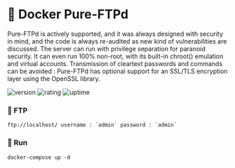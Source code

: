 # 🎉 Docker Pure-FTPd

Pure-FTPd is actively supported, and it was always designed with security in mind, and the code is always re-audited as new kind of vulnerabilities are discussed.
The server can run with privilege separation for paranoid security. It can even run 100% non-root, with its built-in chroot() emulation and virtual accounts.
Transmission of cleartext passwords and commands can be avoided : Pure-FTPd has optional support for an SSL/TLS encryption layer using the OpenSSL library.

![version](https://img.shields.io/badge/version-1.0-blue)
![rating](https://img.shields.io/badge/rating-★★★★★-yellow)
![uptime](https://img.shields.io/badge/uptime-100%25-brightgreen)

### 🥈 FTP

```shell
ftp://localhost/ username : `admin` password : `admin`
```

### 🥈 Run

```shell
docker-compose up -d
```
